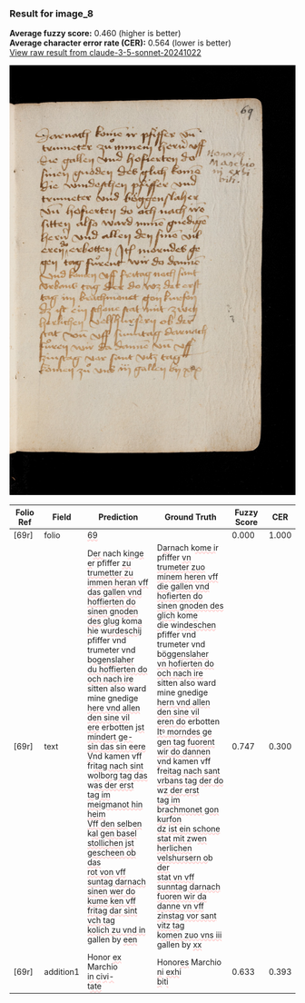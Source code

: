 ### Result for image_8
**Average fuzzy score:** 0.460 (higher is better)<br>**Average character error rate (CER):** 0.564 (lower is better)<br>[View raw result from claude-3-5-sonnet-20241022](https://github.com/RISE-UNIBAS/humanities_data_benchmark/blob/main/results/2025-10-24/T0288/request_T0288_image_8.json)

<img src="https://github.com/RISE-UNIBAS/humanities_data_benchmark/blob/main/benchmarks/medieval_manuscripts/images/image_8.jpg?raw=true" alt="image_8" width="800px">

<style>
.diff { text-decoration: underline; text-decoration-color: #ffcccc; text-decoration-style: wavy; }
</style>

| Folio Ref | Field | Prediction | Ground Truth | Fuzzy Score | CER |
|-----------|-------|------------|--------------|-------------|-----|
| [69r] | folio | <span class="diff">69</span> |  | 0.000 | 1.000 |
| [69r] | text | D<span class="diff">er </span>nach k<span class="diff">inge e</span>r pfiffer <span class="diff">zu<br>trumetter zu immen heran vff<br>das gallen vnd hoffierten do<br>sinen gnoden des glug</span> kom<span class="diff">a<br>h</span>ie w<span class="diff">urdeschij</span> pfiffer vnd<br>trumeter vnd b<span class="diff">ogenslaher<br>du hoffierten do och nach ire<br></span>sitten also ward mine gnedige<br><span class="diff">here vnd allen den sine vil<br>ere</span> erbotten <span class="diff">jst mindert ge-<br>sin das sin eere<br>V</span>nd kamen vff fr<span class="diff">itag nach sint<br></span>w<span class="diff">ol</span>b<span class="diff">org tag das </span>w<span class="diff">as der erst<br>tag im meigmanot hin heim<br>Vff den sel</span>b<span class="diff">en</span> k<span class="diff">al gen basel<br>stollichen jst gescheen ob das<br>rot von vff suntag darnach<br>sinen wer do kume ken vff<br>fritag dar sint vch tag<br>kolich zu vnd in</span> gallen by <span class="diff">een</span> | D<span class="diff">ar</span>nach k<span class="diff">ome i</span>r pfiffer <span class="diff">vn<br> trumeter zuo minem heren vff<br> die gallen vnd hofierten do<br> sinen gnoden des glich</span> kom<span class="diff">e<br> d</span>ie w<span class="diff">indeschen</span> pfiffer vnd<br><span class="diff"> </span>trumeter vnd b<span class="diff">öggenslaher<br> vn hofierten do och nach ire<br> </span>sitten also ward mine gnedige<br><span class="diff"> hern vnd allen den sine vil<br> eren do</span> erbotten <span class="diff">Itꝰ morndes ge<br> gen tag fuorent wir do dannen<br> v</span>nd kamen vff fr<span class="diff">eitag nach sant<br> vrbans tag der do </span>w<span class="diff">z der erst<br> tag im </span>b<span class="diff">rachmonet gon kurfon<br> dz ist ein schone stat mit z</span>w<span class="diff">en<br> herlichen velshursern o</span>b<span class="diff"> der<br> stat vn vff sunntag darnach<br> fuoren wir da danne vn vff<br> zinstag vor sant vitz tag<br></span> k<span class="diff">omen zuo vns iii</span> gallen by <span class="diff">xx</span> | 0.747 | 0.300 |
| [69r] | addition1 | Honor <span class="diff">ex<br></span>Marchio<br>i<span class="diff">n</span> <span class="diff">c</span>i<span class="diff">v</span>i<span class="diff">-<br></span>t<span class="diff">ate</span> | Honor<span class="diff">es</span> Marchio<br><span class="diff"> n</span>i <span class="diff">exh</span>i<span class="diff"><br> b</span>it<span class="diff">i</span> | 0.633 | 0.393 |

